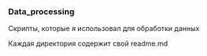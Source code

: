 ### Data_processing

Скрипты, которые я использовал для обработки данных

Каждая директория содержит свой readme.md
